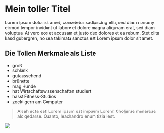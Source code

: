 # Mein toller Titel

Lorem ipsum dolor sit amet, consetetur sadipscing elitr, sed diam nonumy eirmod tempor invidunt ut labore et dolore magna aliquyam erat, sed diam voluptua. At vero eos et accusam et justo duo dolores et ea rebum. Stet clita kasd gubergren, no sea takimata sanctus est Lorem ipsum dolor sit amet.

## Die Tollen Merkmale als Liste
* groß
* schlank
* gutaussehend
* brünette
* mag Hunde
* hat Wirtschaftswissenschaften studiert
* hasst Fitness-Studios
* zockt gern am Computer

> Aleah acta est!
> Lorem ipsum est impsum Lorem!
> Choljarse manarese alo qedarse.
> Quanto, leachandro enum tizia lest.

<img src="https://cdn.pixabay.com/photo/2019/02/19/19/45/thumbs-up-4007573_960_720.png"/>
